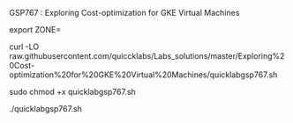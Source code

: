 GSP767 :  Exploring Cost-optimization for GKE Virtual Machines 

export ZONE=

curl -LO raw.githubusercontent.com/quiccklabs/Labs_solutions/master/Exploring%20Cost-optimization%20for%20GKE%20Virtual%20Machines/quicklabgsp767.sh

sudo chmod +x quicklabgsp767.sh

./quicklabgsp767.sh

